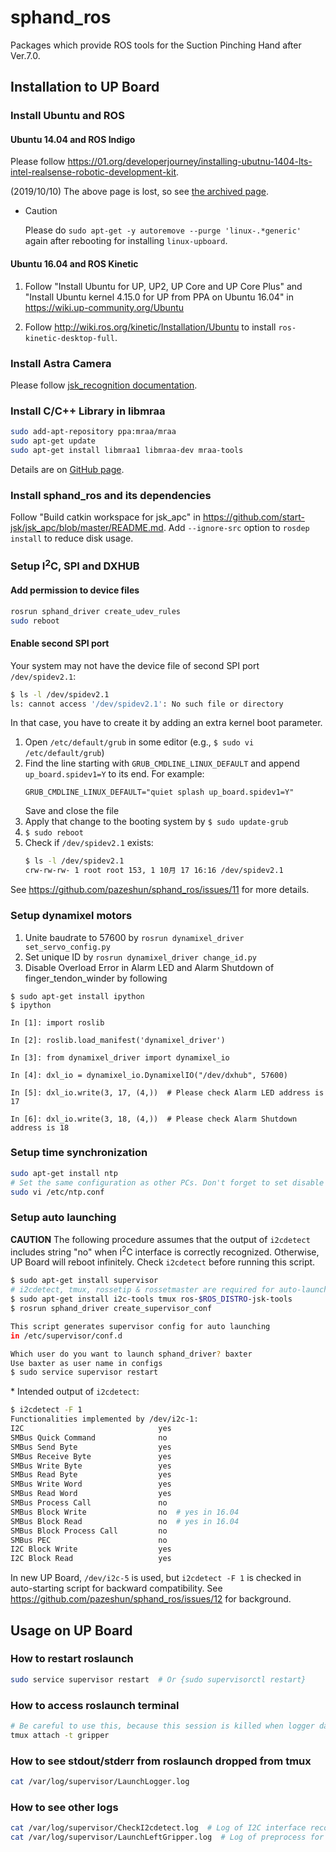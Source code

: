 # sphand_ros

Packages which provide ROS tools for the Suction Pinching Hand after Ver.7.0.

## Installation to UP Board

### Install Ubuntu and ROS

#### Ubuntu 14.04 and ROS Indigo

Please follow <https://01.org/developerjourney/installing-ubutnu-1404-lts-intel-realsense-robotic-development-kit>.

(2019/10/10) The above page is lost, so see [the archived page](https://web.archive.org/web/20190117004901/https://01.org/developerjourney/installing-ubutnu-1404-lts-intel-realsense-robotic-development-kit).

- Caution

  Please do `sudo apt-get -y autoremove --purge 'linux-.*generic'` again after rebooting for installing `linux-upboard`.

#### Ubuntu 16.04 and ROS Kinetic

1. Follow "Install Ubuntu for UP, UP2, UP Core and UP Core Plus" and "Install Ubuntu kernel 4.15.0 for UP from PPA on Ubuntu 16.04" in <https://wiki.up-community.org/Ubuntu>

2. Follow <http://wiki.ros.org/kinetic/Installation/Ubuntu> to install `ros-kinetic-desktop-full`.

### Install Astra Camera

Please follow [jsk_recognition documentation](https://jsk-recognition.readthedocs.io/en/latest/install_astra_camera.html).

### Install C/C++ Library in libmraa

```bash
sudo add-apt-repository ppa:mraa/mraa
sudo apt-get update
sudo apt-get install libmraa1 libmraa-dev mraa-tools
```
Details are on [GitHub page](https://github.com/intel-iot-devkit/mraa).

### Install sphand_ros and its dependencies

Follow "Build catkin workspace for jsk_apc" in <https://github.com/start-jsk/jsk_apc/blob/master/README.md>.
Add `--ignore-src` option to `rosdep install` to reduce disk usage.

### Setup I<sup>2</sup>C, SPI and DXHUB

#### Add permission to device files

```bash
rosrun sphand_driver create_udev_rules
sudo reboot
```

#### Enable second SPI port

Your system may not have the device file of second SPI port `/dev/spidev2.1`:
```bash
$ ls -l /dev/spidev2.1
ls: cannot access '/dev/spidev2.1': No such file or directory
```
In that case, you have to create it by adding an extra kernel boot parameter.
1. Open `/etc/default/grub` in some editor (e.g., `$ sudo vi /etc/default/grub`)
2. Find the line starting with `GRUB_CMDLINE_LINUX_DEFAULT` and append `up_board.spidev1=Y` to its end. For example:
   ```
   GRUB_CMDLINE_LINUX_DEFAULT="quiet splash up_board.spidev1=Y"
   ```
   Save and close the file
3. Apply that change to the booting system by `$ sudo update-grub`
4. `$ sudo reboot`
5. Check if `/dev/spidev2.1` exists:
   ```bash
   $ ls -l /dev/spidev2.1
   crw-rw-rw- 1 root root 153, 1 10月 17 16:16 /dev/spidev2.1
   ```
See <https://github.com/pazeshun/sphand_ros/issues/11> for more details.

### Setup dynamixel motors

1. Unite baudrate to 57600 by `rosrun dynamixel_driver set_servo_config.py`
2. Set unique ID by `rosrun dynamixel_driver change_id.py`
3. Disable Overload Error in Alarm LED and Alarm Shutdown of finger\_tendon\_winder by following
```
$ sudo apt-get install ipython
$ ipython

In [1]: import roslib

In [2]: roslib.load_manifest('dynamixel_driver')

In [3]: from dynamixel_driver import dynamixel_io

In [4]: dxl_io = dynamixel_io.DynamixelIO("/dev/dxhub", 57600)

In [5]: dxl_io.write(3, 17, (4,))  # Please check Alarm LED address is 17

In [6]: dxl_io.write(3, 18, (4,))  # Please check Alarm Shutdown address is 18
```

### Setup time synchronization

```bash
sudo apt-get install ntp
# Set the same configuration as other PCs. Don't forget to set disable monitor for security
sudo vi /etc/ntp.conf
```

### Setup auto launching

**CAUTION**
The following procedure assumes that the output of `i2cdetect` includes string "no" when I<sup>2</sup>C interface is correctly recognized.
Otherwise, UP Board will reboot infinitely.
Check `i2cdetect` before running this script.

```bash
$ sudo apt-get install supervisor
# i2cdetect, tmux, rossetip & rossetmaster are required for auto-launching scripts
$ sudo apt-get install i2c-tools tmux ros-$ROS_DISTRO-jsk-tools
$ rosrun sphand_driver create_supervisor_conf

This script generates supervisor config for auto launching
in /etc/supervisor/conf.d

Which user do you want to launch sphand_driver? baxter
Use baxter as user name in configs
$ sudo service supervisor restart
```

\* Intended output of `i2cdetect`:
```bash
$ i2cdetect -F 1
Functionalities implemented by /dev/i2c-1:
I2C                              yes
SMBus Quick Command              no
SMBus Send Byte                  yes
SMBus Receive Byte               yes
SMBus Write Byte                 yes
SMBus Read Byte                  yes
SMBus Write Word                 yes
SMBus Read Word                  yes
SMBus Process Call               no
SMBus Block Write                no  # yes in 16.04
SMBus Block Read                 no  # yes in 16.04
SMBus Block Process Call         no
SMBus PEC                        no
I2C Block Write                  yes
I2C Block Read                   yes
```
In new UP Board, `/dev/i2c-5` is used, but `i2cdetect -F 1` is checked in auto-starting script for backward compatibility.
See <https://github.com/pazeshun/sphand_ros/issues/12> for background.

## Usage on UP Board

### How to restart roslaunch

```bash
sudo service supervisor restart  # Or {sudo supervisorctl restart}
```

### How to access roslaunch terminal

```bash
# Be careful to use this, because this session is killed when logger daemon is killed or roslaunch daemon is restarted
tmux attach -t gripper
```

### How to see stdout/stderr from roslaunch dropped from tmux

```bash
cat /var/log/supervisor/LaunchLogger.log
```

### How to see other logs

```bash
cat /var/log/supervisor/CheckI2cdetect.log  # Log of I2C interface recognition test
cat /var/log/supervisor/LaunchLeftGripper.log  # Log of preprocess for roslaunch (e.g., network checking)
```
